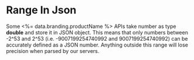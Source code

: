 # Range In Json

Some <%= data.branding.productName %> APIs take number as type **double** and store it in JSON object. 
This means that only numbers between -2^53 and 2^53 (i.e. -9007199254740992 and 9007199254740992) can be accurately defined as a JSON number. 
Anything outside this range will lose precision when parsed by our servers.

